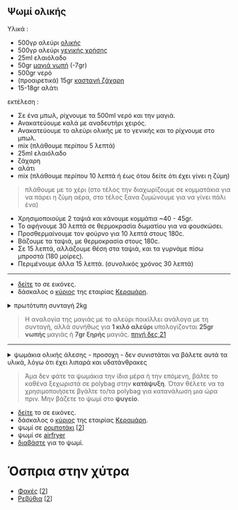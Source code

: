 ## Ψωμί ολικής

Υλικά :  
* 500γρ αλεύρι [ολικής](https://www.sklavenitis.gr/trofima-pantopoleioy/aleyri-simigdali/aleyri/keramari-aleuri-oliks-alesis-1kg-232055/)
* 500γρ αλεύρι [γενικής χρήσης](https://www.sklavenitis.gr/trofima-pantopoleioy/aleyri-simigdali/aleyri/afoi-keramari-manna-aleuri-gia-oles-tis-hriseis-1kg/)
* 25ml ελαιόλαδο
* 50gr [μαγιά νωπή](https://www.sklavenitis.gr/ayga-voytyro-nopes-zymes-zomoi/zymes-nopes/magia-nopi/to-helidoni-nop-magia-2x25gr-221793/) (-7gr)
* 500gr νερό
* (προαιρετικά) 15gr [καστανή ζάχαρη](https://www.sklavenitis.gr/trofima-pantopoleioy/zachari-ypokatastata-zacharis/zachari-mayri-kastani/fytro-zahari-kastani-akatergasti-500gr-1574515/)
* 15-18gr αλάτι  

εκτέλεση : 
* Σε ένα μπωλ, ρίχνουμε τα 500ml νερό και την μαγιά.
* Ανακατεύουμε καλά με αναδευτήρι χειρός.
* Ανακατεύουμε το αλεύρι ολικής με το γενικής και το ρίχνουμε στο μπωλ.
* mix (πλάθουμε περίπου 5 λεπτά)
* 25ml ελαιόλαδο
* ζάχαρη
* αλάτι
* mix (πλάθουμε περίπου 10 λεπτά ή έως ότου δείτε ότι έχει γίνει η ζύμη)

> πλάθουμε με το χέρι (στο τέλος την διαχωρίζουμε σε κομματάκια για να πάρει η ζύμη αέρα, στο τέλος ξανα ζυμώνουμε για να γίνει πάλι ένα)  

* Χρησιμοποιούμε 2 ταψιά και κάνουμε κομμάτια ~40 - 45gr.
* Το αφήνουμε 30 λεπτά σε θερμοκρασία δωματίου για να φουσκώσει.  
* Προσθερμαίνουμε τον φούρνο για 10 λεπτά στους 180c.
* Βάζουμε τα ταψιά, με θερμοκρασία στους 180c.
* Σε 15 λεπτά, αλλάζουμε θέση στα ταψιά, και τα γυρνάμε πίσω μπροστά (180 μοίρες).
* Περιμένουμε άλλα 15 λεπτά. (συνολικός χρόνος 30 λεπτά)  

---

* [δείτε](https://imgur.com/a/iAKDdyB) το σε εικόνες. 
* δάσκαλος ο [κύριος](https://www.youtube.com/watch?v=va9U_0XdSAE) της εταιρίας [Κεραμάρη](https://μαννα.ελ/products/).  

<details>
<summary> πρωτότυπη συνταγή 2kg</summary>
<br/>
<div style="margin-left:20px">

Υλικά :  
* 1kg ολικης
* 1kg γενικής χρήσης
* 50 ml ελαιόλαδο
* 120gr μαγιά νωπή
* 1lt νερό
* 30gr ζάχαρη
* 30gr αλάτι  

εκτέλεση :  
1. μαγιά
1. (δεν είναι στη λίστα) ένα φλυτζανάκι νερο
1. mix
1. (δεν είναι στη λίστα) λιγο (~40gr) αλεύρι (για να γίνει χυλός)
1. mix
1. το αφήνουμε 30 λεπτά
1. ρίχνουμε και τα 2kg αλεύρι
1. mix
1. 50 ml ελαιόλαδο
1. ζάχαρη
1. αλάτι
1. mix
1. 1l νερό
1. mix  

ζύμωμα με το χέρι (στο τέλος την διαχωρίζουμε σε κομματάκια για να πάρει η ζύμη αέρα, στο τέλος ξανα ζυμώνουμε για να γίνει πάλι ένα)  
το αφήνουμε 2-3 ώρες σε θερμοκρασία δωματίου για να φουσκώσει.  

* βάζουμε την ζύμη στο ταψί και το χαράζουμε στην κορυφή
* προθέρμανση
* ψήνουμε στους 200c για 60 λεπτά περίπου  
</div></details>  

> Η αναλογία της μαγιάς με το αλεύρι ποικίλλει ανάλογα με τη συνταγή, αλλά συνήθως για **1 κιλό αλεύρι** υπολογίζονται **25gr νωπής** μαγιάς ή **7gr ξηρής** μαγιάς. [πηγή δες 21](https://www.zeusiba.gr/%CF%83%CF%85%CF%87%CE%BD%CE%AD%CF%82-%CE%B5%CF%81%CF%89%CF%84%CE%AE%CF%83%CE%B5%CE%B9%CF%82/)  

---

<details>
<summary> ψωμάκια ολικής άλεσης - προσοχη - δεν συνιστάται να βάλετε αυτά τα υλικά, λόγω ότι έχει λιπαρά και υδατάνθρακες</summary>
<br/>
<div style="margin-left:20px">

Υλικά :  
* 350gr νερό (θερμοκρασία < 30c)
* 100gr μαγιά νωπή
* 400gr αλεύρι ολικής άλεσης
* 600gr αλεύρι γενικής χρήσης
* 3 αυγά
* 125gr βούτυρο
* 20gr αλάτι
* 20gr ζάχαρη  

εκτέλεση :  
1. Σε ένα μπωλ, ρίχνουμε το `νερό` και την `μαγιά`.  
1. **Ανακατεύουμε** καλά με **αναδευτήρι χειρός**. 
1. **Ανακατεύουμε** το `αλεύρι ολικής` με το `γενικής` και το ρίχνουμε στο μπωλ.  
1. Με τα χέρια **πλάθουμε** περίπου 5 λεπτά.  
1. Σπάμε και ρίχνουμε τα 3 αυγά και **πλάθουμε** με τα χέρια.
1. Ρίχνουμε τα `125gr βούτυρο` και **πλάθουμε** με τα χέρια.
1. Ρίχνουμε το `αλάτι` και την `ζάχαρη`.  
1. Με τα χέρια **πλάθουμε** περίπου 10 λεπτά ή έως ότου δείτε ότι έχει γίνει η ζύμη.  
1. Αυτή την στιγμή, το βάρος της `ζύμης` πρέπει να είναι `1.7 - 1.8kg`.  
1. Στο **ταψί1** βάζουμε `6 x 140gr`.  
1. Στο **ταψί2** βάζουμε `8 x 110gr`.  
1. Τα αφήνουμε σε **θερμοκρασία δωματίου** για `30 - 60 λεπτά`.  
1. **Προσθερμαίνουμε** τον φούρνο για 10 λεπτά στους `180c`.  
1. Βάζουμε τα ταψιά, αυξάνουμε την θερμοκρασία στους `200c`.
1. Σε `12 λεπτά`, αλλάζουμε **θέση** στα ταψιά, και τα γυρνάμε πίσω μπροστά (180 μοίρες).  
1. Περιμένουμε άλλα `12 λεπτά`.   (βήμα 15+16 = συνολικός χρόνος `20 - 25 λεπτά`)
1. Έτοιμο.   
</div></details>  

> Άμα δεν φάτε τα ψωμάκια την ίδια μέρα ή την επόμενη, βάλτε το καθένα ξεχωριστά σε polybag στην **κατάψυξη**. Όταν θέλετε να τα χρησιμοποιήσετε βγάλτε το/τα polybag για κατανάλωση μια ώρα πριν. Μην βάζετε το ψωμί στο **ψυγείο**.

* [δείτε](https://imgur.com/a/BuwHzJH) το σε εικόνες.  
* δάσκαλος ο [κύριος](https://www.youtube.com/watch?v=AfeuDR7LnkQ) της εταιρίας [Κεραμάρη](https://μαννα.ελ/products/).
* ψωμί σε [ρομποτάκι](https://www.youtube.com/watch?v=10WsN1AT1P4) [[2](https://youtu.be/8l4ltixZLmI?t=233)]
* ψωμί σε [airfryer](https://www.youtube.com/watch?v=l5HDMPgWF5Y)
* [διαβάστε](https://www.pipiscrew.com/threads/%CE%91%CE%B3%CE%BF%CF%81%CE%AC.11394/post-111726) για το ψωμί.  

# Όσπρια στην χύτρα
* [Φακές](https://www.argiro.gr/recipe/fakes-sti-xytra/) [[2](https://akispetretzikis.com/recipe/6941/fakes-sth-xytra-taxythtas)]
* [Ρεβύθια](https://www.argiro.gr/recipe/revythia-sti-xytra/) [[2](https://akispetretzikis.com/recipe/5247/revithada-sth-chytra-tachythtas)]
